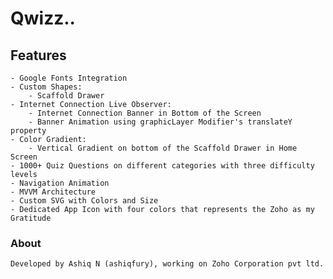 # Qwizz.. 

## Features 
    - Google Fonts Integration
    - Custom Shapes:
        - Scaffold Drawer
    - Internet Connection Live Observer:
        - Internet Connection Banner in Bottom of the Screen
        - Banner Animation using graphicLayer Modifier's translateY property
    - Color Gradient: 
        - Vertical Gradient on bottom of the Scaffold Drawer in Home Screen
    - 1000+ Quiz Questions on different categories with three difficulty levels 
    - Navigation Animation
    - MVVM Architecture
    - Custom SVG with Colors and Size
    - Dedicated App Icon with four colors that represents the Zoho as my Gratitude
    

### About
    Developed by Ashiq N (ashiqfury), working on Zoho Corporation pvt ltd.